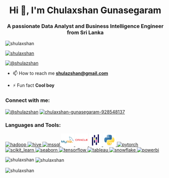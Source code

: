 <h1 align="center">Hi 👋, I'm Chulaxshan Gunasegaram</h1>
<h3 align="center">A passionate Data Analyst and Business Intelligence Engineer from Sri Lanka</h3>

<p align="left"> <img src="https://komarev.com/ghpvc/?username=shulaxshan&label=Profile%20views&color=0e75b6&style=flat" alt="shulaxshan" /> </p>

<p align="left"> <a href="https://github.com/ryo-ma/github-profile-trophy"><img src="https://github-profile-trophy.vercel.app/?username=shulaxshan" alt="shulaxshan" /></a> </p>

<p align="left"> <a href="https://twitter.com/@shulazshan" target="blank"><img src="https://img.shields.io/twitter/follow/@shulazshan?logo=twitter&style=for-the-badge" alt="@shulazshan" /></a> </p>

- 📫 How to reach me **shulazshan@gmail.com**

- ⚡ Fun fact **Cool boy**

<h3 align="left">Connect with me:</h3>
<p align="left">
<a href="https://twitter.com/@shulazshan" target="blank"><img align="center" src="https://raw.githubusercontent.com/rahuldkjain/github-profile-readme-generator/master/src/images/icons/Social/twitter.svg" alt="@shulazshan" height="30" width="40" /></a>
<a href="https://linkedin.com/in/chulaxshan-gunasegaram-928548137" target="blank"><img align="center" src="https://raw.githubusercontent.com/rahuldkjain/github-profile-readme-generator/master/src/images/icons/Social/linked-in-alt.svg" alt="chulaxshan-gunasegaram-928548137" height="30" width="40" /></a>
</p>

<h3 align="left">Languages and Tools:</h3>
<p align="left"> <a href="https://hadoop.apache.org/" target="_blank" rel="noreferrer"> <img src="https://www.vectorlogo.zone/logos/apache_hadoop/apache_hadoop-icon.svg" alt="hadoop" width="40" height="40"/> </a> <a href="https://hive.apache.org/" target="_blank" rel="noreferrer"> <img src="https://www.vectorlogo.zone/logos/apache_hive/apache_hive-icon.svg" alt="hive" width="40" height="40"/> </a> <a href="https://www.microsoft.com/en-us/sql-server" target="_blank" rel="noreferrer"> <img src="https://www.svgrepo.com/show/303229/microsoft-sql-server-logo.svg" alt="mssql" width="40" height="40"/> </a> <a href="https://www.mysql.com/" target="_blank" rel="noreferrer"> <img src="https://raw.githubusercontent.com/devicons/devicon/master/icons/mysql/mysql-original-wordmark.svg" alt="mysql" width="40" height="40"/> </a> <a href="https://www.oracle.com/" target="_blank" rel="noreferrer"> <img src="https://raw.githubusercontent.com/devicons/devicon/master/icons/oracle/oracle-original.svg" alt="oracle" width="40" height="40"/> </a> <a href="https://pandas.pydata.org/" target="_blank" rel="noreferrer"> <img src="https://raw.githubusercontent.com/devicons/devicon/2ae2a900d2f041da66e950e4d48052658d850630/icons/pandas/pandas-original.svg" alt="pandas" width="40" height="40"/> </a> <a href="https://www.python.org" target="_blank" rel="noreferrer"> <img src="https://raw.githubusercontent.com/devicons/devicon/master/icons/python/python-original.svg" alt="python" width="40" height="40"/> </a> <a href="https://pytorch.org/" target="_blank" rel="noreferrer"> <img src="https://www.vectorlogo.zone/logos/pytorch/pytorch-icon.svg" alt="pytorch" width="40" height="40"/> </a> <a href="https://scikit-learn.org/" target="_blank" rel="noreferrer"> <img src="https://upload.wikimedia.org/wikipedia/commons/0/05/Scikit_learn_logo_small.svg" alt="scikit_learn" width="40" height="40"/> </a> <a href="https://seaborn.pydata.org/" target="_blank" rel="noreferrer"> <img src="https://seaborn.pydata.org/_images/logo-mark-lightbg.svg" alt="seaborn" width="40" height="40"/> </a> <a href="https://www.tensorflow.org" target="_blank" rel="noreferrer"> <img src="https://www.vectorlogo.zone/logos/tensorflow/tensorflow-icon.svg" alt="tensorflow" width="40" height="40"/> </a> <a href="https://gamefantasy.co.in/wp-content/uploads/2022/07/Tableau-Logo-for-website.jpeg" target="_blank" rel="noreferrer"> <img src="https://gamefantasy.co.in/wp-content/uploads/2022/07/Tableau-Logo-for-website.jpeg" alt="tableau" width="70" height="70"/> </a> <a href="https://static.vecteezy.com/system/resources/previews/001/194/635/original/snowflake-png.png" target="_blank" rel="noreferrer"> <img src="https://static.vecteezy.com/system/resources/previews/001/194/635/original/snowflake-png.png" alt="snowflake" width="50" height="50"/> </a> <a href="https://www.spheregen.com/wp-content/uploads/2019/07/PowerBI-Logo.png" target="_blank" rel="noreferrer"> <img src="https://www.spheregen.com/wp-content/uploads/2019/07/PowerBI-Logo.png" alt="powerbi" width="50" height="50"/> </a> </p>

<p><img align="left" src="https://github-readme-stats.vercel.app/api/top-langs?username=shulaxshan&show_icons=true&locale=en&layout=compact" alt="shulaxshan" /></p>

<p>&nbsp;<img align="center" src="https://github-readme-stats.vercel.app/api?username=shulaxshan&show_icons=true&locale=en" alt="shulaxshan" /></p>

<p><img align="center" src="https://github-readme-streak-stats.herokuapp.com/?user=shulaxshan&" alt="shulaxshan" /></p>
